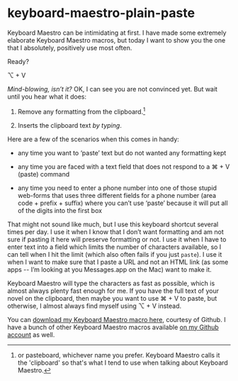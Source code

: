 keyboard-maestro-plain-paste
============================

Keyboard Maestro can be intimidating at first. I have made some extremely elaborate Keyboard Maestro macros, but today I want to show you the one that I absolutely, positively use most often.

Ready?

⌥ + V

*Mind-blowing, isn’t it?* OK, I can see you are not convinced yet. But wait until you hear what it does:

1.	Remove any formatting from the clipboard.[^Nomenclature] 

2.	Inserts the clipboard text *by typing*.

Here are a few of the scenarios when this comes in handy:

* any time you want to ‘paste’ text but do not wanted any formatting kept

* any time you are faced with a text field that does not respond to a ⌘ + V (paste) command

* any time you need to enter a phone number into one of those stupid web-forms that uses three different fields for a phone number (area code + prefix + suffix) where you can’t use ‘paste’ because it will put all of the digits into the first box

That might not sound like much, but I use this keyboard shortcut several times per day. I use it when I know that I don’t want formatting and am not sure if pasting it here will preserve formatting or not. I use it when I have to enter text into a field which limits the number of characters available, so I can tell when I hit the limit (which also often fails if you just `paste`). I use it when I want to make sure that I paste a URL and not an HTML link (as some apps -- I’m looking at you Messages.app on the Mac) want to make it.

Keyboard Maestro will type the characters as fast as possible, which is almost always plenty fast enough for me. If you have the full text of your novel on the clipboard, then maybe you want to use ⌘ + V to paste, but otherwise, I almost always find myself using ⌥ + V instead.

You can [download my Keyboard Maestro macro here](https://raw.github.com/tjluoma/keyboard-maestro-plain-paste/master/Type-Pasteboard.kmmacros), courtesy of Github. I have a bunch of other Keyboard Maestro macros available [on my Github account](https://github.com/tjluoma) as well.


[^Nomenclature]: or pasteboard, whichever name you prefer. Keyboard Maestro calls it the 'clipboard' so that's what I tend to use when talking about Keyboard Maestro.



